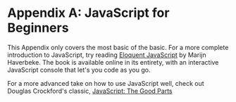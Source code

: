 Appendix A: JavaScript for Beginners
==========

This Appendix only covers the most basic of the basic. For a more complete introduction to JavaScript, try reading [Eloquent JavaScript](http://eloquentjavascript.net/) by Marijn Haverbeke. The book is available online in its entirety, with an interactive JavaScript console that let's you code as you go.

For a more advanced take on how to use JavaScript well, check out Douglas Crockford's classic, [JavaScript: The Good Parts](http://www.amazon.com/exec/obidos/ASIN/0596517742/wrrrldwideweb)
